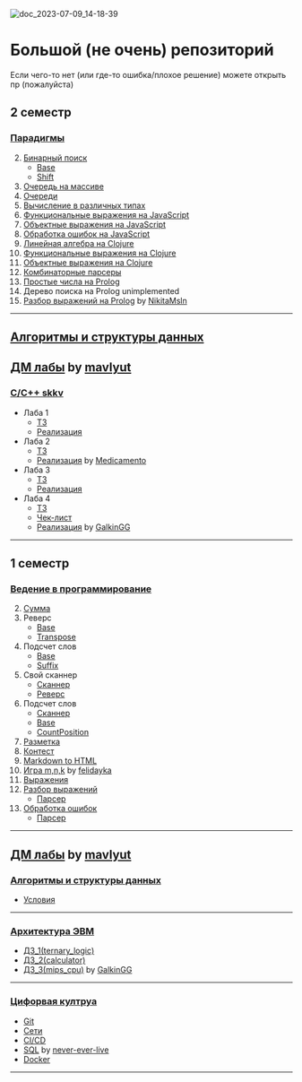 ![doc_2023-07-09_14-18-39](https://github.com/MaybebabyEnjoyer/ITMO/assets/114537512/d8cad421-11e9-4f10-9446-97ce05a5d589)

# Большой (не очень) репозиторий

Если чего-то нет (или где-то ошибка/плохое решение) можете открыть пр (пожалуйста)

## 2 семестр

### [Парадигмы](https://github.com/MaybebabyEnjoyer/ITMOxd/tree/main/course1/sem2/paradigms)
2. [Бинарный поиск](https://github.com/MaybebabyEnjoyer/ITMOxd/tree/main/course1/sem2/paradigms/solutions/java-solutions/search)
	* [Base](https://github.com/MaybebabyEnjoyer/ITMOxd/blob/main/course1/sem2/paradigms/solutions/java-solutions/search/BinarySearch.java)
	* [Shift](https://github.com/MaybebabyEnjoyer/ITMOxd/blob/main/course1/sem2/paradigms/solutions/java-solutions/search/BinarySearchShift.java)
3. [Очередь на массиве](https://github.com/MaybebabyEnjoyer/ITMOxd/tree/main/course1/sem2/paradigms/solutions/java-solutions/queue)
4. [Очереди](https://github.com/MaybebabyEnjoyer/ITMOxd/tree/main/course1/sem2/paradigms/solutions/java-solutions/queue)
5. [Вычисление в различных типах](https://github.com/MaybebabyEnjoyer/ITMOxd/tree/main/course1/sem2/paradigms/solutions/java-solutions/expression/generic)
6. [Функциональные выражения на JavaScript](https://github.com/MaybebabyEnjoyer/ITMOxd/blob/main/course1/sem2/paradigms/solutions/javascript-solutions/functionalExpression.js)
7. [Объектные выражения на JavaScript](https://github.com/MaybebabyEnjoyer/ITMOxd/blob/main/course1/sem2/paradigms/solutions/javascript-solutions/objectExpression.js)
8. [Обработка ошибок на JavaScript](https://github.com/MaybebabyEnjoyer/ITMOxd/blob/main/course1/sem2/paradigms/solutions/javascript-solutions/objectExpression.js)
9. [Линейная алгебра на Clojure](https://github.com/MaybebabyEnjoyer/ITMOxd/blob/main/course1/sem2/paradigms/solutions/clojure-solutions/linear.clj)
10. [Функциональные выражения на Clojure](https://github.com/MaybebabyEnjoyer/ITMOxd/blob/main/course1/sem2/paradigms/solutions/clojure-solutions/expression.clj)
11. [Объектные выражения на Clojure](https://github.com/MaybebabyEnjoyer/ITMOxd/blob/main/course1/sem2/paradigms/solutions/clojure-solutions/expression.clj)
12. [Комбинаторные парсеры](https://github.com/MaybebabyEnjoyer/ITMOxd/blob/main/course1/sem2/paradigms/solutions/clojure-solutions/expression.clj)
13. [Простые числа на Prolog](https://github.com/MaybebabyEnjoyer/ITMOxd/blob/main/course1/sem2/paradigms/solutions/prolog-solutions/primes.pl)
14. Дерево поиска на Prolog
	unimplemented
15. [Разбор выражений на Prolog](https://github.com/MaybebabyEnjoyer/ITMO/blob/main/course1/sem2/paradigms/solutions/prolog-solutions/expression.pl) by [NikitaMsln](https://github.com/NikitaMsln)
----

[Алгоритмы и структуры данных](https://github.com/MaybebabyEnjoyer/ITMOxd/tree/main/course1/sem2/algo)
----

[ДМ лабы](https://github.com/mavlyut/dm-labs-itmo/tree/main) by [mavlyut](https://github.com/mavlyut)
----

### [C/C++ skkv](https://github.com/MaybebabyEnjoyer/ITMOxd/tree/main/course1/sem2/c(pp))
* Лаба 1
	* [ТЗ](https://github.com/MaybebabyEnjoyer/ITMOxd/blob/main/course1/sem2/c(pp)/spec/C_CPP2023.%20%D0%9B%D0%A01.pdf)
	* [Реализация](https://github.com/MaybebabyEnjoyer/ITMOxd/tree/main/course1/sem2/c(pp)/lab1)
* Лаба 2
	* [ТЗ](https://github.com/MaybebabyEnjoyer/ITMOxd/blob/main/course1/sem2/c(pp)/spec/C_CPP2023.%20%D0%9B%D0%A02.pdf)
	* [Реализация](https://github.com/MaybebabyEnjoyer/ITMOxd/tree/main/course1/sem2/c(pp)/lab2) by [Medicamento](https://github.com/Medicamento)
* Лаба 3
	* [ТЗ](https://github.com/MaybebabyEnjoyer/ITMOxd/blob/main/course1/sem2/c(pp)/spec/C_CPP2023.%20%D0%9B%D0%A03.pdf)
	* [Реализация](https://github.com/MaybebabyEnjoyer/ITMOxd/tree/main/course1/sem2/c(pp)/lab3)
* Лаба 4
	* [ТЗ](https://github.com/MaybebabyEnjoyer/ITMOxd/blob/main/course1/sem2/c(pp)/spec/C_CPP2023.%20%D0%9B%D0%A04.pdf)
	* [Чек-лист](https://github.com/MaybebabyEnjoyer/ITMOxd/blob/main/course1/sem2/c(pp)/spec/CHECK_LIST.md)
	* [Реализация](https://github.com/MaybebabyEnjoyer/ITMOxd/tree/main/course1/sem2/c(pp)/lab4) by [GalkinGG](https://github.com/GalkinGG)
----

## 1 семестр

### [Ведение в программирование](https://github.com/MaybebabyEnjoyer/ITMOxd/tree/main/course1/sem1/prog-intro)
2. [Сумма](https://github.com/MaybebabyEnjoyer/ITMOxd/blob/main/course1/sem1/prog-intro/solutions/java-solutions/SumDouble.java)
3. Реверс
	* [Base](https://github.com/MaybebabyEnjoyer/ITMOxd/blob/main/course1/sem1/prog-intro/solutions/java-solutions/Reverse.java)
	* [Transpose](https://github.com/MaybebabyEnjoyer/ITMOxd/blob/main/course1/sem1/prog-intro/solutions/java-solutions/ReverseTranspose.java)
4. Подсчет слов
	* [Base](https://github.com/MaybebabyEnjoyer/ITMOxd/blob/main/course1/sem1/prog-intro/solutions/java-solutions/WordStatInput.java)
	* [Suffix](https://github.com/MaybebabyEnjoyer/ITMOxd/blob/main/course1/sem1/prog-intro/solutions/java-solutions/WordStatWordsSuffix.java)
5. Свой сканнер
	* [Сканнер](https://github.com/MaybebabyEnjoyer/ITMOxd/blob/main/course1/sem1/prog-intro/solutions/java-solutions/Scanner.java)
	* [Реверс](https://github.com/MaybebabyEnjoyer/ITMOxd/blob/main/course1/sem1/prog-intro/solutions/java-solutions/ReverseAbc.java)
6. Подсчет слов
	* [Сканнер](https://github.com/MaybebabyEnjoyer/ITMOxd/blob/main/course1/sem1/prog-intro/solutions/java-solutions/ScannerMod.java)
	* [Base](https://github.com/MaybebabyEnjoyer/ITMOxd/blob/main/course1/sem1/prog-intro/solutions/java-solutions/Wspp.java)
	* [CountPosition](https://github.com/MaybebabyEnjoyer/ITMOxd/blob/main/course1/sem1/prog-intro/solutions/java-solutions/WsppCountPosition.java)
7. [Разметка](https://github.com/MaybebabyEnjoyer/ITMOxd/tree/main/course1/sem1/prog-intro/solutions/java-solutions/markup)
8. [Контест](https://github.com/MaybebabyEnjoyer/ITMOxd/tree/main/course1/sem1/prog-intro/solutions/qf-solutions)
9. [Markdown to HTML](https://github.com/MaybebabyEnjoyer/ITMOxd/tree/main/course1/sem1/prog-intro/solutions/java-solutions/md2html)
10. [Игра m,n,k](https://github.com/MaybebabyEnjoyer/ITMO/tree/main/course1/sem1/prog-intro/solutions/java-solutions/game) by [felidayka](https://github.com/felidayka)
11. [Выражения](https://github.com/MaybebabyEnjoyer/ITMOxd/tree/main/course1/sem1/prog-intro/solutions/java-solutions/expression)
12. [Разбор выражений](https://github.com/MaybebabyEnjoyer/ITMOxd/tree/main/course1/sem1/prog-intro/solutions/java-solutions/expression/parser)
	* [Парсер](https://github.com/MaybebabyEnjoyer/ITMOxd/blob/main/course1/sem1/prog-intro/solutions/java-solutions/expression/parser/ExpressionParser.java)
13. [Обработка ошибок](https://github.com/MaybebabyEnjoyer/ITMOxd/tree/main/course1/sem1/prog-intro/solutions/java-solutions/expression/exceptions)
	* [Парсер](https://github.com/MaybebabyEnjoyer/ITMOxd/blob/main/course1/sem1/prog-intro/solutions/java-solutions/expression/parser/MyParser.java)
----

[ДМ лабы](https://github.com/mavlyut/dm-labs-itmo/tree/main) by [mavlyut](https://github.com/mavlyut)
----

### [Алгоритмы и структуры данных](https://github.com/MaybebabyEnjoyer/ITMOxd/tree/main/course1/sem1/algo)
* [Условия](https://github.com/MaybebabyEnjoyer/ITMO/blob/main/course1/sem1/algo/problem.pdf)
----

### [Архитектура ЭВМ](https://github.com/MaybebabyEnjoyer/ITMO/tree/main/course1/sem1/arch)
* [ДЗ_1(ternary_logic)](https://github.com/MaybebabyEnjoyer/ITMO/tree/main/course1/sem1/arch/lab1)
* [Д3_2(calculator)](https://github.com/MaybebabyEnjoyer/ITMO/tree/main/course1/sem1/arch/lab2)
* [ДЗ_3(mips_cpu)](https://github.com/MaybebabyEnjoyer/ITMO/tree/main/course1/sem1/arch/lab3) by [GalkinGG](https://github.com/GalkinGG)
----

### [Цифорвая култруа](https://github.com/MaybebabyEnjoyer/ITMOxd/tree/main/course1/sem1/digital-culture)
* [Git](https://github.com/MaybebabyEnjoyer/ITMO/tree/main/course1/sem1/digital-culture/git)
* [Сети](https://github.com/MaybebabyEnjoyer/ITMO/tree/main/course1/sem1/digital-culture/net)
* [CI/CD](https://github.com/MaybebabyEnjoyer/ITMO/tree/main/course1/sem1/digital-culture/maven)
* [SQL](https://github.com/MaybebabyEnjoyer/ITMO/tree/main/course1/sem1/digital-culture/sql) by [never-ever-live](https://github.com/never-ever-live)
* [Docker](https://github.com/MaybebabyEnjoyer/ITMO/tree/main/course1/sem1/digital-culture/docker)
----
